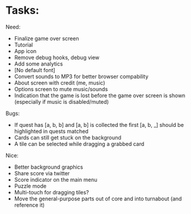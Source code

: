 
# Tasks:

Need:
* Finalize game over screen
* Tutorial
* App icon
* Remove debug hooks, debug view
* Add some analytics
* [No default font]
* Convert sounds to MP3 for better browser compability
* About screen with credit (me, music)
* Options screen to mute music/sounds
* Indication that the game is lost before the game over screen is shown (especially if music is disabled/muted)

Bugs:
* If quest has [a, b, b] and [a, b] is collected the first [a, b, _] should be highlighted in quests matched
* Cards can still get stuck on the background
* A tile can be selected while dragging a grabbed card

Nice:
* Better background graphics
* Share score via twitter
* Score indicator on the main menu
* Puzzle mode
* Multi-touch for dragging tiles?
* Move the general-purpose parts out of core and into turnabout (and reference it)